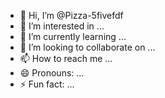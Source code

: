 - 👋 Hi, I’m @Pizza-5fivefdf
- 👀 I’m interested in ...
- 🌱 I’m currently learning ...
- 💞️ I’m looking to collaborate on ...
- 📫 How to reach me ...
- 😄 Pronouns: ...
- ⚡ Fun fact: ...

<!---
Pizza-5fivefdf/Pizza-5fivefdf is a ✨ special ✨ repository because its `README.md` (this file) appears on your GitHub profile.
You can click the Preview link to take a look at your changes.
--->
